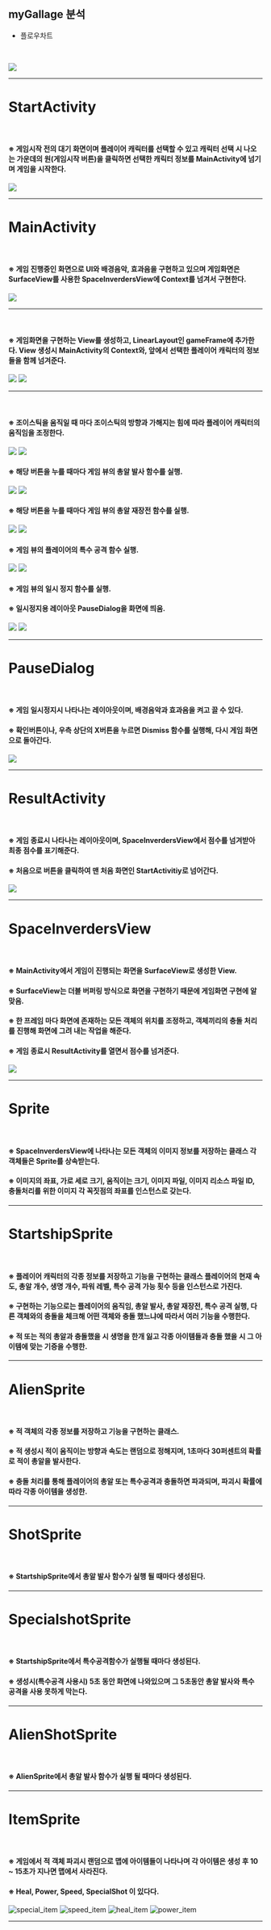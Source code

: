 ## myGallage 분석
* 플로우차트

<br/>
<p>
  <img src="https://github.com/springhana/mygallag/assets/97121074/39dc3391-26fe-4e09-a2d5-11b347d92dbe"/>
</p>
<hr/>

# StartActivity 
<br/>
<h4>※ 게임시작 전의 대기 화면이며 플레이어 캐릭터를 선택할 수 있고 캐릭터 선택 시 나오는 가운데의 원(게임시작 버튼)을 클릭하면 선택한 캐릭터 정보를 MainActivity에 넘기며 게임을 시작한다.</h4>
<p>
  <img src="https://github.com/springhana/mygallag/assets/97121074/28572c02-5b79-49cd-abc2-ec055a491951"/>
</p>
<hr/>

# MainActivity 
<br/>
<h4>※ 게임 진행중인 화면으로 UI와 배경음악, 효과음을 구현하고 있으며 게임화면은 SurfaceView를 사용한 SpaceInverdersView에 Context를 넘겨서 구현한다.</h4>
<p>
  <img src="https://github.com/springhana/mygallag/assets/97121074/796bd5cc-1747-48a1-ae2a-510e550f72b4"/>
</p>
<hr/>

<br/>
<h4>※ 게임화면을 구현하는 View를 생성하고, LinearLayout인 gameFrame에 추가한다. View 생성시 MainActivity의 Context와, 앞에서 선택한 플레이어 캐릭터의 정보들을 함께 넘겨준다.</h4>
<p>
  <img src="https://github.com/springhana/mygallag/assets/97121074/d91c4ab6-3987-4088-b108-2e0da8f1e1ad"/>
  <img src="https://github.com/springhana/mygallag/assets/97121074/1fa367ce-8af0-43d2-a898-5aa08c62c125"/>
</p>
<hr/>

<br/>
<h4>※ 조이스틱을 움직일 때 마다 조이스틱의 방향과 가해지는 힘에 따라 플레이어 캐릭터의 움직임을 조정한다.</h4>
<p>
  <img src="https://github.com/springhana/mygallag/assets/97121074/bbc09c4e-58f7-403e-8f20-2f5e13b053a0"/>
  <img src="https://github.com/springhana/mygallag/assets/97121074/f253fc4e-689f-424a-be09-c7e98438a914"/>
</p>

<h4>※ 해당 버튼을 누를 때마다 게임 뷰의 총알 발사 함수를 실행.</h4>
<p>
  <img src="https://github.com/springhana/mygallag/assets/97121074/5a87d2c8-d045-4ce1-aab2-f094c7dd5efa"/>
  <img src="https://github.com/springhana/mygallag/assets/97121074/fc0b7670-ff8e-4764-b34e-6394b89020f3"/>
</p>

<h4>※ 해당 버튼을 누를 때마다 게임 뷰의 총알 재장전 함수를 실행.</h4>
<p>
  <img src="https://github.com/springhana/mygallag/assets/97121074/d9926e8a-c059-4553-a4c3-ef438b555e8d"/>
  <img src="https://github.com/springhana/mygallag/assets/97121074/21982ded-aac0-4d2b-930c-b8449d34aa51"/>
</p>

<h4>※ 게임 뷰의 플레이어의 특수 공격 함수 실행.</h4>
<p>
  <img src="https://github.com/springhana/mygallag/assets/97121074/b28ea42c-ba42-42ab-bddf-9c55dd4401be"/>
  <img src="https://github.com/springhana/mygallag/assets/97121074/0f79ddde-511a-4904-bcd9-f296ce9112bf"/>
</p>

<h4>※ 게임 뷰의 일시 정지 함수를 실행.</h4>
<h4>※ 일시정지용 레이아웃 PauseDialog을 화면에 띄움.</h4>
<p>
  <img src="https://github.com/springhana/mygallag/assets/97121074/504c09dc-c436-46a2-8812-0601796ac7f7"/>
  <img src="https://github.com/springhana/mygallag/assets/97121074/517c5ede-0baa-4621-8464-c50f1e30661d"/>
</p>
<hr/>

# PauseDialog 
<br/>
<h4>※ 게임 일시정지시 나타나는 레이아웃이며, 배경음악과 효과음을 켜고 끌 수 있다.</h4>
<h4>※ 확인버튼이나, 우측 상단의 X버튼을 누르면 Dismiss 함수를 실행해, 다시 게임 화면으로 돌아간다.</h4>
<img src="https://github.com/springhana/mygallag/assets/97121074/de4c6cdc-bf40-4eb9-8aaa-92c2869c1ddd"/>
<hr/>

# ResultActivity 
<br/>
<h4>※ 게임 종료시 나타나는 레이아웃이며, SpaceInverdersView에서 점수를 넘겨받아 최종 점수를 표기해준다.</h4>
<h4>※ 처음으로 버튼을 클릭하여 맨 처음 화면인 StartActivitiy로 넘어간다.</h4>
<img src="https://github.com/springhana/mygallag/assets/97121074/b53be53b-dc07-4ec9-9262-631a062afe0e"/>
<hr/>

# SpaceInverdersView 
<br/>
<h4>※ MainActivity에서 게임이 진행되는 화면을 SurfaceView로 생성한 View.</h4>
<h4>※ SurfaceView는 더블 버퍼링 방식으로 화면을 구현하기 때문에 게임화면 구현에 알맞음.</h4>
<h4>※ 한 프레임 마다 화면에 존재하는 모든 객체의 위치를 조정하고, 객체끼리의 충돌 처리를 진행해 화면에 그려 내는 작업을 해준다.</h4>
<h4>※ 게임 종료시 ResultActivity를 열면서 점수를 넘겨준다.</h4>
<img src="https://github.com/springhana/mygallag/assets/97121074/82aacab8-accb-42fd-bd2a-223037bc0621"/>
<hr/>

# Sprite 
<br/>
<h4>※ SpaceInverdersView에 나타나는 모든 객체의 이미지 정보를 저장하는 클래스 각 객체들은 Sprite를 상속받는다.</h4>
<h4>※ 이미지의 좌표, 가로 세로 크기, 움직이는 크기, 이미지 파일, 이미지 리소스 파일 ID, 충돌처리를 위한 이미지 각 꼭짓점의 좌표를 인스턴스로 갖는다.</h4>
<hr/>

# StartshipSprite 
<br/>
<h4>※ 플레이어 캐릭터의 각종 정보를 저장하고 기능을 구현하는 클래스 플레이어의 현재 속도, 총알 개수, 생명 개수, 파워 레벨, 특수 공격 가능 횟수 등을 인스턴스로 가진다.</h4>
<h4>※ 구현하는 기능으로는 플레이어의 움직임, 총알 발사, 총알 재장전, 특수 공격 실행, 다른 객체와의 충돌을 체크해 어떤 객체와 충돌 했느냐에 따라서 여러 기능을 수행한다.</h4>
<h4>※ 적 또는 적의 총알과 충돌했을 시 생명을 한개 잃고 각종 아이템들과 충돌 했을 시 그 아이템에 맞는 기증을 수행한.</h4>
<hr/>

# AlienSprite 
<br/>
<h4>※ 적 객체의 각종 정보를 저장하고 기능을 구현하는 클래스.</h4>
<h4>※ 적 생성시 적이 움직이는 방향과 속도는 랜덤으로 정해지며, 1초마다 30퍼센트의 확률로 적이 총알을 발사한다.</h4>
<h4>※ 충돌 처리를 통해 플레이어의 총알 또는 특수공격과 충돌하면 파과되며, 파괴시 확률에 따라 각종 아이템을 생성한.</h4>
<hr/>

# ShotSprite 
<br/>
<h4>※ StartshipSprite에서 총알 발사 함수가 실행 될 때마다 생성된다.</h4>
<hr/>

# SpecialshotSprite 
<br/>
<h4>※ StartshipSprite에서 특수공격함수가 실행될 때마다 생성된다.</h4>
<h4>※ 생성시(특수공격 사용시) 5초 동안 화면에 나와있으며 그 5초동안 총알 발사와 특수 공격을 사용 못하게 막는다.</h4>
<hr/>

# AlienShotSprite 
<br/>
<h4>※ AlienSprite에서 총알 발사 함수가 실행 될 때마다 생성된다.</h4>
<hr/>

# ItemSprite 
<br/>
<h4>※ 게임에서 적 객체 파괴시 랜덤으로 맵에 아이템들이 나타나며 각 아이템은 생성 후 10 ~ 15초가 지나면 맵에서 사라진다.</h4>
<h4>※ Heal, Power, Speed, SpecialShot 이 있다다.</h4>

![special_item](https://github.com/springhana/mygallag/assets/97121074/077cb26a-d5fd-4558-bbc2-4aa154eb3207)
![speed_item](https://github.com/springhana/mygallag/assets/97121074/74451a62-1d71-4d67-acf7-3d6683613a44)
![heal_item](https://github.com/springhana/mygallag/assets/97121074/eb79caf0-8dad-453d-ac33-2e00c6a62f6e)
![power_item](https://github.com/springhana/mygallag/assets/97121074/9d047e56-5503-4e28-84a4-23d7c0c71aaa)

<hr/>
